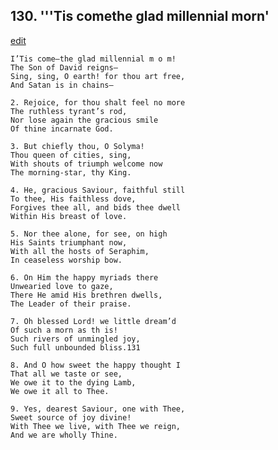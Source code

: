 
## 130.  '''Tis comethe glad millennial morn'
[edit](https://docs.google.com/document/d/1v63oJ%2DUBj4i5p%2DHCbN4N4GIXG9%2DEFOJd/edit?mode=html)



    I’Tis come—the glad millennial m o m! 
    The Son of David reigns—
    Sing, sing, O earth! for thou art free, 
    And Satan is in chains—

    2. Rejoice, for thou shalt feel no more
    The ruthless tyrant’s rod,
    Nor lose again the gracious smile 
    Of thine incarnate God.

    3. But chiefly thou, O Solyma!
    Thou queen of cities, sing,
    With shouts of triumph welcome now 
    The morning-star, thy King.

    4. He, gracious Saviour, faithful still
    To thee, His faithless dove,
    Forgives thee all, and bids thee dwell 
    Within His breast of love.

    5. Nor thee alone, for see, on high
    His Saints triumphant now,
    With all the hosts of Seraphim,
    In ceaseless worship bow.

    6. On Him the happy myriads there
    Unwearied love to gaze,
    There He amid His brethren dwells, 
    The Leader of their praise.

    7. Oh blessed Lord! we little dream’d
    Of such a morn as th is!
    Such rivers of unmingled joy,
    Such full unbounded bliss.131

    8. And O how sweet the happy thought I
    That all we taste or see,
    We owe it to the dying Lamb,
    We owe it all to Thee.

    9. Yes, dearest Saviour, one with Thee,
    Sweet source of joy divine!
    With Thee we live, with Thee we reign, 
    And we are wholly Thine.
